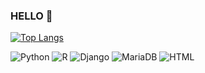 ### HELLO 👋


<!--[![*'s github stats](https://github-readme-stats.vercel.app/api?username=liljw)](https://github.com/깃허브아이디)-->

[![Top Langs](https://github-readme-stats.vercel.app/api/top-langs/?username=liljw)](https://github.com/깃허브아이디/github-readme-stats)


![Python](https://img.shields.io/badge/-Python-white?style=flat&logo=python&logoColor=#3776AB)
![R](https://img.shields.io/badge/-R-blue?style=flat&logo=R&logoColor=#276DC3)
![Django](https://img.shields.io/badge/-django-yellowgreen?style=flat&logo=Django&logoColor=#092E20)
![MariaDB](https://img.shields.io/badge/-MariaDB-1F305F?style=flat-square&logo=mariadb&logoColor=white)
![HTML](https://img.shields.io/badge/HTML5-E34F26?style=flat-square&logo=HTML5&logoColor=white)
